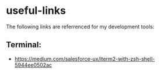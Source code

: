 # useful-links

The following links are referrenced for my development tools:


## Terminal:

- https://medium.com/salesforce-ux/iterm2-with-zsh-shell-5944ee0502ac
